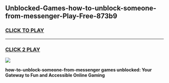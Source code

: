 
## Unblocked-Games-how-to-unblock-someone-from-messenger-Play-Free-873b9
<h3>
<a href="https://premium76.site?title=how-to-unblock-someone-from-messenger&ref=21A">CLICK TO PLAY</a></h3>
<hr>

<h3>
<a href="https://premium76.site?title=how-to-unblock-someone-from-messenger&ref=21A">CLICK 2 PLAY</a>
  
</h3>

<a href="https://premium76.site?title=how-to-unblock-someone-from-messenger&ref=21A"><img src="https://clearcache.store/games.png"></a>


**how-to-unblock-someone-from-messenger games unblocked: Your Gateway to Fun and Accessible Online Gaming**
